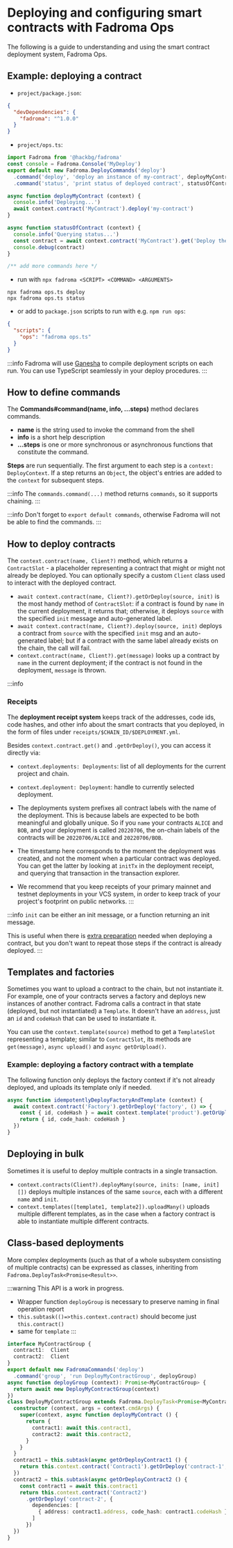 # Deploying and configuring smart contracts with Fadroma Ops

The following is a guide to understanding and using the smart contract
deployment system, Fadroma Ops.

## Example: deploying a contract

* `project/package.json`:

```json
{
  "devDependencies": {
    "fadroma": "^1.0.0"
  }
}
```

* `project/ops.ts`:

```typescript
import Fadroma from '@hackbg/fadroma'
const console = Fadroma.Console('MyDeploy')
export default new Fadroma.DeployCommands('deploy')
  .command('deploy', 'deploy an instance of my-contract', deployMyContract)
  .command('status', 'print status of deployed contract', statusOfContract)

async function deployMyContract (context) {
  console.info('Deploying...')
  await context.contract('MyContract').deploy('my-contract')
}

async function statusOfContract (context) {
  console.info('Querying status...')
  const contract = await context.contract('MyContract').get('Deploy the contract first.').populate()
  console.debug(contract)
}

/** add more commands here */
```

* run with `npx fadroma <SCRIPT> <COMMAND> <ARGUMENTS>`

```shell
npx fadroma ops.ts deploy
npx fadroma ops.ts status
```

* or add to `package.json` scripts to run with e.g. `npm run ops`:

```json
{
  "scripts": {
    "ops": "fadroma ops.ts"
  }
}
```

:::info
Fadroma will use [Ganesha](https://github.com/hackbg/ganesha) to compile
deployment scripts on each run. You can use TypeScript seamlessly in your
deploy procedures.
:::

## How to define commands

The **Commands#command(name, info, ...steps)** method declares commands.

  * **name** is the string used to invoke the command from the shell
  * **info** is a short help description
  * **...steps** is one or more synchronous or asynchronous functions that constitute the command.

**Steps** are run sequentially. The first argument to each step is a `context: DeployContext`.
If a step returns an `Object`, the object's entries are added to the `context` for subsequent
steps.

:::info
The `commands.command(...)` method returns `commands`, so it supports chaining.
:::

:::info
Don't forget to `export default commands`, otherwise Fadroma will not be able to find the commands.
:::

## How to deploy contracts

The `context.contract(name, Client?)` method, which returns a `ContractSlot` - a placeholder
representing a contract that might or might not already be deployed. You can optionally specify
a custom `Client` class used to interact with the deployed contract.

  * `await context.contract(name, Client?).getOrDeploy(source, init)` is the most handy method
    of `ContractSlot`: if a contract is found by `name` in the current deployment, it returns that;
    otherwise, it deploys `source` with the specified `init` message and auto-generated label.
  * `await context.contract(name, Client?).deploy(source, init)` deploys a contract from `source`
    with the specified `init` msg and an auto-generated label; but if a contract with the same
    label already exists on the chain, the call will fail.
  * `context.contract(name, Client?).get(message)` looks up a contract by `name` in the current
    deployment; if the contract is not found in the deployment, `message` is thrown.

:::info
### Receipts

The **deployment receipt system** keeps track of the addresses, code ids, code hashes, and other
info about the smart contracts that you deployed, in the form of files under
`receipts/$CHAIN_ID/$DEPLOYMENT.yml`.

Besides `context.contract.get()` and `.getOrDeploy()`, you can access it directly via:
* `context.deployments: Deployments`: list of all deployments for the current project and chain.
* `context.deployment: Deployment`: handle to currently selected deployment.

* The deployments system prefixes all contract labels with the name of the deployment.
  This is because labels are expected to be both meaningful and globally unique.
  So if you `name` your contracts `ALICE` and `BOB`, and your deployment is called `20220706`,
  the on-chain labels of the contracts will be `20220706/ALICE` and `20220706/BOB`.

* The timestamp here corresponds to the moment the deployment was created, and not the moment
  when a particular contract was deployed. You can get the latter by looking at `initTx` in the
  deployment receipt, and querying that transaction in the transaction explorer.

* We recommend that you keep receipts of your primary mainnet and testnet deployments in your
  VCS system, in order to keep track of your project's footprint on public networks.
:::

:::info
`init` can be either an init message, or a function returning an init message.

This is useful when there is [extra preparation](#templates-and-factories) needed when deploying a contract,
but you don't want to repeat those steps if the contract is already deployed.
:::

## Templates and factories

Sometimes you want to upload a contract to the chain, but not instantiate it. For example,
one of your contracts serves a factory and deploys new instances of another contract.
Fadroma calls a contract in that state (deployed, but not instantiated) a `Template`.
It doesn't have an `address`, just an `id` and `codeHash` that can be used to instantiate it.

You can use the `context.template(source)` method to get a `TemplateSlot` representing a
template; similar to `ContractSlot`, its methods are `get(message)`, `async upload()` and
`async getOrUpload()`.

### Example: deploying a factory contract with a template

The following function only deploys the factory context if it's not already deployed,
and uploads its template only if needed.

```typescript
async function idempotentlyDeployFactoryAndTemplate (context) {
  await context.contract('Factory').getOrDeploy('factory', () => {
    const { id, codeHash } = await context.template('product').getOrUpload()
    return { id, code_hash: codeHash }
  })
}
```

## Deploying in bulk

Sometimes it is useful to deploy multiple contracts in a single transaction.

* `context.contracts(Client?).deployMany(source, inits: [name, init][])`
  deploys multiple instances of the same `source`, each with a different `name` and `init`.
* `context.templates([template1, template2]).uploadMany()` uploads multiple different templates,
  as in the case when a factory contract is able to instantiate multiple different contracts.

## Class-based deployments

More complex deployments (such as that of a whole subsystem consisting of multiple contracts)
can be expressed as classes, inheriting from `Fadroma.DeployTask<Promise<Result>>`.

:::warning
This API is a work in progress.
* Wrapper function `deployGroup` is necessary to preserve naming in final operation report
* `this.subtask(()=>this.context.contract)` should become just `this.contract()`
* same for `template`
:::

```typescript
interface MyContractGroup {
  contract1:  Client
  contract2:  Client
}
export default new FadromaCommands('deploy')
  .command('group', 'run DeployMyContractGroup', deployGroup)
async function deployGroup (context): Promise<MyContractGroup> {
  return await new DeployMyContractGroup(context)
})
class DeployMyContractGroup extends Fadroma.DeployTask<Promise<MyContractGroup>> {
  constructor (context, args = context.cmdArgs) {
    super(context, async function deployMyContract () {
      return {
        contract1: await this.contract1,
        contract2: await this.contract2,
      }
    }
  }
  contract1 = this.subtask(async getOrDeployContract1 () {
    return this.context.contract('Contract1').getOrDeploy('contract-1', {})
  })
  contract2 = this.subtask(async getOrDeployContract2 () {
    const contract1 = await this.contract1
    return this.context.contract('Contract2')
      .getOrDeploy('contract-2', {
        dependencies: [
          { address: contract1.address, code_hash: contract1.codeHash }
        ]
      })
  })
}
```
